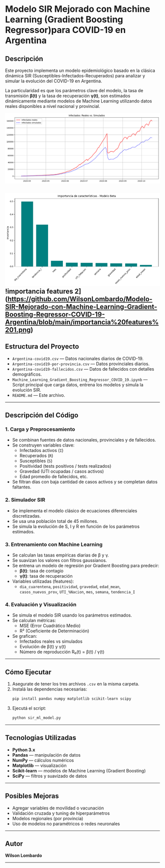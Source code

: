 # Modelo SIR Mejorado con Machine Learning (Gradient Boosting Regressor)para COVID-19 en Argentina

## Descripción

Este proyecto implementa un modelo epidemiológico basado en la clásica dinámica SIR (Susceptibles-Infectados-Recuperados) para analizar y simular la evolución del COVID-19 en Argentina. 

La particularidad es que los parámetros clave del modelo, la tasa de transmisión **β(t)** y la tasa de recuperación **γ(t)**, son estimados dinámicamente mediante modelos de Machine Learning utilizando datos reales disponibles a nivel nacional y provincial.

![Datos reales vs simulados](https://github.com/WilsonLombardo/Modelo-SIR-Mejorado-con-Machine-Learning-Gradient-Boosting-Regressor-COVID-19-Argentina/blob/main/Datos%20Reales%20vs%20SImulados.png)

![importancia features 1](https://github.com/WilsonLombardo/Modelo-SIR-Mejorado-con-Machine-Learning-Gradient-Boosting-Regressor-COVID-19-Argentina/blob/main/importancia%20features.png)
!importancia features 2](https://github.com/WilsonLombardo/Modelo-SIR-Mejorado-con-Machine-Learning-Gradient-Boosting-Regressor-COVID-19-Argentina/blob/main/importancia%20features%201.png)
---

## Estructura del Proyecto

- `Argentina-covid19.csv` — Datos nacionales diarios de COVID-19.
- `Argentina-covid19-por-provincia.csv` — Datos provinciales diarios.
- `Argentina-covid19-fallecidos.csv` — Datos de fallecidos con detalles demográficos.
- `Machine_Learning_Gradient_Boosting_Regressor_COVID_19.ipynb` — Script principal que carga datos, entrena los modelos y simula la evolución SIR.
- `README.md` — Este archivo.

---

## Descripción del Código

### 1. Carga y Preprocesamiento

- Se combinan fuentes de datos nacionales, provinciales y de fallecidos.
- Se construyen variables clave:
  - Infectados activos (`I`)
  - Recuperados (`R`)
  - Susceptibles (`S`)
  - Positividad (tests positivos / tests realizados)
  - Gravedad (UTI ocupadas / casos activos)
  - Edad promedio de fallecidos, etc.
- Se filtran días con baja cantidad de casos activos y se completan datos faltantes.

### 2. Simulador SIR

- Se implementa el modelo clásico de ecuaciones diferenciales discretizadas.
- Se usa una población total de 45 millones.
- Se simula la evolución de S, I y R en función de los parámetros estimados.

### 3. Entrenamiento con Machine Learning

- Se calculan las tasas empíricas diarias de β y γ.
- Se suavizan los valores con filtros gaussianos.
- Se entrena un modelo de regresión por Gradient Boosting para predecir:
  - **β(t)**: tasa de contagio
  - **γ(t)**: tasa de recuperación
- Variables utilizadas (features):
  - `dia_cuarentena`, `positividad`, `gravedad`, `edad_mean`, 
    `casos_nuevos_prov`, `UTI_%Nacion`, `mes`, `semana`, `tendencia_I`

### 4. Evaluación y Visualización

- Se simula el modelo SIR usando los parámetros estimados.
- Se calculan métricas:
  - MSE (Error Cuadrático Medio)
  - R² (Coeficiente de Determinación)
- Se grafican:
  - Infectados reales vs simulados
  - Evolución de β(t) y γ(t)
  - Número de reproducción R₀(t) = β(t) / γ(t)

---

## Cómo Ejecutar

1. Asegurate de tener los tres archivos `.csv` en la misma carpeta.
2. Instalá las dependencias necesarias:
   ```bash
   pip install pandas numpy matplotlib scikit-learn scipy
   ```
3. Ejecutá el script:
   ```bash
   python sir_ml_model.py
   ```

---

## Tecnologías Utilizadas

- **Python 3.x**
- **Pandas** — manipulación de datos
- **NumPy** — cálculos numéricos
- **Matplotlib** — visualización
- **Scikit-learn** — modelos de Machine Learning (Gradient Boosting)
- **SciPy** — filtros y suavizado de datos

---

## Posibles Mejoras

- Agregar variables de movilidad o vacunación
- Validación cruzada y tuning de hiperparámetros
- Modelos regionales (por provincia)
- Uso de modelos no paramétricos o redes neuronales

---

## Autor

**Wilson Lombardo**

---

